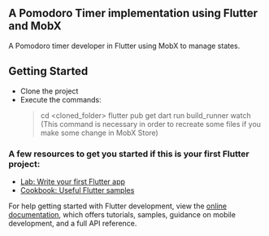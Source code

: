 ## A Pomodoro Timer implementation using Flutter and MobX

A Pomodoro timer developer in Flutter using MobX to manage states.

## Getting Started

- Clone the project
- Execute the commands:
  > cd <cloned_folder>
  > flutter pub get
  > dart run build_runner watch (This command is necessary in order to recreate some files if you make some change in MobX Store)

### A few resources to get you started if this is your first Flutter project:

- [Lab: Write your first Flutter app](https://docs.flutter.dev/get-started/codelab)
- [Cookbook: Useful Flutter samples](https://docs.flutter.dev/cookbook)

For help getting started with Flutter development, view the
[online documentation](https://docs.flutter.dev/), which offers tutorials,
samples, guidance on mobile development, and a full API reference.
